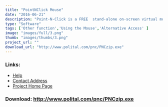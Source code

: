 ```yaml
---
title: "PointNClick Mouse"
date: "2016-06-21"
description: "Point-N-Click is a FREE  stand-alone on-screen virtual mouse designed for anyone with a disability that makes it difficult or impossible to click a physical computer mouse. As long as they can move a mouse, trackball or other pointing device, they can send mouse clicks to virtually any Windows application or DOS application that can run within a window and even many that are full screen."
type: "Software"
tags: ['Other function','Using the Mouse','Alternative Access' ]
image: "images/full/3.png"
thumb: "images/thumbs/3.png"
project_url: ""
download_url: "http://www.polital.com/pnc/PNCzip.exe"
---
```



### Links:
- <a href="http://www.oatsoft.org/Software/pointnclick-mouse/help">Help</a>
- <a href="mailto:Point-N-Click@polital.com">Contact Address</a>
- <a href="http://www.polital.com/pnc/">Project Home Page</a>

### Download: http://www.polital.com/pnc/PNCzip.exe 